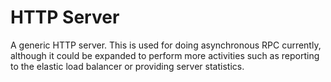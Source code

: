 # HTTP Server

A generic HTTP server. This is used for doing asynchronous RPC
currently, although it could be expanded to perform more activities
such as reporting to the elastic load balancer or providing server
statistics.
